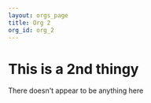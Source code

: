```yaml
---
layout: orgs_page
title: Org 2
org_id: org_2
---
```


# This is a 2nd thingy

There doesn't appear to be anything here
